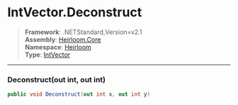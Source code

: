 # IntVector.Deconstruct

> **Framework**: .NETStandard,Version=v2.1  
> **Assembly**: [Heirloom.Core][0]  
> **Namespace**: [Heirloom][0]  
> **Type**: [IntVector][1]  

--------------------------------------------------------------------------------

### Deconstruct(out int, out int)

```cs
public void Deconstruct(out int x, out int y)
```

[0]: ../Heirloom.Core.md
[1]: Heirloom.IntVector.md
